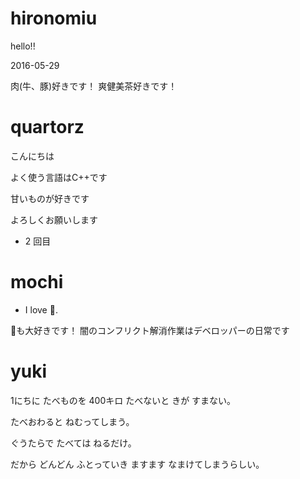 # hironomiu

hello!!

2016-05-29

肉(牛、豚)好きです！
爽健美茶好きです！

# quartorz

こんにちは

よく使う言語はC++です

甘いものが好きです

よろしくお願いします

- 2 回目

# mochi
- I love :sushi:.

:beer:も大好きです！
闇のコンフリクト解消作業はデベロッパーの日常です

# yuki
1にちに たべものを 400キロ たべないと きが すまない。

たべおわると ねむってしまう。

ぐうたらで たべては ねるだけ。

だから どんどん ふとっていき ますます なまけてしまうらしい。